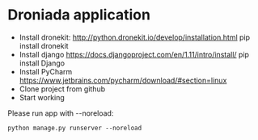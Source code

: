 # Droniada application

* Install dronekit: <http://python.dronekit.io/develop/installation.html> pip install dronekit
* Install django <https://docs.djangoproject.com/en/1.11/intro/install/> pip install Django
* Install PyCharm <https://www.jetbrains.com/pycharm/download/#section=linux>
* Clone project from github
* Start working

Please run app with --noreload:

`python manage.py runserver --noreload`
